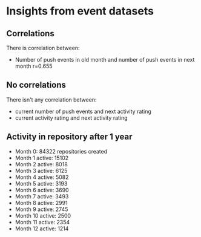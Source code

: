 # Insights from event datasets

## Correlations

There is correlation between:

  * Number of push events in old month and number of push events in next month r=0.655

## No correlations

There isn't any correlation between:

  * current number of push events and next activity rating
  * current activity rating and next activity rating

## Activity in repository after 1 year
  * Month 0: 84322 repositories created
  * Month 1 active: 15102
  * Month 2 active: 8018
  * Month 3 active: 6125
  * Month 4 active: 5082
  * Month 5 active: 3193
  * Month 6 active: 3690
  * Month 7 active: 3493
  * Month 8 active: 2991
  * Month 9 active: 2745
  * Month 10 active: 2500
  * Month 11 active: 2354
  * Month 12 active: 1214
